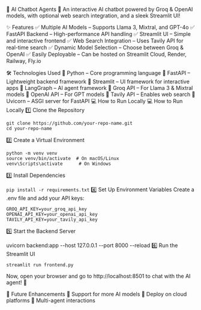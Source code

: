 🤖 AI Chatbot Agents
🚀 An interactive AI chatbot powered by Groq & OpenAI models, with optional web search integration, and a sleek Streamlit UI!

✨ Features
✅ Multiple AI Models – Supports Llama 3, Mixtral, and GPT-4o
✅ FastAPI Backend – High-performance API handling
✅ Streamlit UI – Simple and interactive frontend
✅ Web Search Integration – Uses Tavily API for real-time search
✅ Dynamic Model Selection – Choose between Groq & OpenAI
✅ Easily Deployable – Can be hosted on Streamlit Cloud, Render, Railway, Fly.io

🛠 Technologies Used
🔹 Python – Core programming language
🔹 FastAPI – Lightweight backend framework
🔹 Streamlit – UI framework for interactive apps
🔹 LangGraph – AI agent framework
🔹 Groq API – For Llama 3 & Mixtral models
🔹 OpenAI API – For GPT models
🔹 Tavily API – Enables web search
🔹 Uvicorn – ASGI server for FastAPI
💻 How to Run Locally
💻 How to Run Locally
1️⃣ Clone the Repository
```
git clone https://github.com/your-repo-name.git
cd your-repo-name
```

2️⃣ Create a Virtual Environment
```
python -m venv venv
source venv/bin/activate  # On macOS/Linux
venv\Scripts\activate      # On Windows
```
3️⃣ Install Dependencies

```pip install -r requirements.txt```
4️⃣ Set Up Environment Variables
Create a .env file and add your API keys:

```
GROQ_API_KEY=your_groq_api_key
OPENAI_API_KEY=your_openai_api_key
TAVILY_API_KEY=your_tavily_api_key
```
5️⃣ Start the Backend Server

uvicorn backend:app --host 127.0.0.1 --port 8000 --reload
6️⃣ Run the Streamlit UI

```streamlit run frontend.py```

Now, open your browser and go to http://localhost:8501 to chat with the AI agent! 🎉

📢 Future Enhancements
🚀 Support for more AI models
🚀 Deploy on cloud platforms
🚀 Multi-agent interactions

